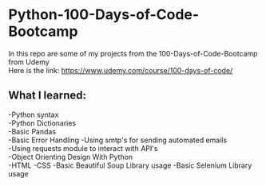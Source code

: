 # Python-100-Days-of-Code-Bootcamp
In this repo are some of my projects from the 100-Days-of-Code-Bootcamp from Udemy <br/>
Here is the link: https://www.udemy.com/course/100-days-of-code/

## What I learned:
-Python syntax <br/>
-Python Dictionaries <br/>
-Basic Pandas <br/>
-Basic Error Handling
-Using smtp's for sending automated emails <br/>
-Using requests module to interact with API's <br/>
-Object Orienting Design With Python <br/>
-HTML
-CSS
-Basic Beautiful Soup Library usage
-Basic Selenium Library usage

